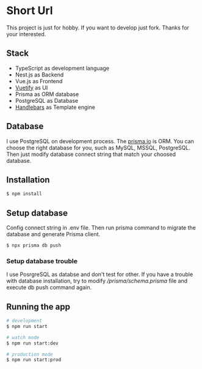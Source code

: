 # Short Url

This project is just for hobby. If you want to develop just fork. Thanks for your interested.

## Stack

- TypeScript as development language
- Nest.js as Backend
- Vue.js as Frontend
- [Vuetify](https://vuetifyjs.com/en/) as UI
- Prisma as ORM database
- PostgreSQL as Database
- [Handlebars](https://handlebarsjs.com/) as Template engine

## Database

I use PostgreSQL on development process. The [prisma.io](https://www.prisma.io/) is ORM. You can choose the right database for you, such as MySQL, MSSQL, PostgreSQL. Then just modify database connect string that match your choosed database.

## Installation

```bash
$ npm install
```

## Setup database

Config connect string in .env file. Then run prisma command to migrate the database and generate Prisma client.

```bash
$ npx prisma db push
```

### Setup database trouble

I use PosrgreSQL as databse and don't test for other. If you have a trouble with database installation, try to modify _/prisma/schema.prisma_ file and execute db push command again.

## Running the app

```bash
# development
$ npm run start

# watch mode
$ npm run start:dev

# production mode
$ npm run start:prod
```
